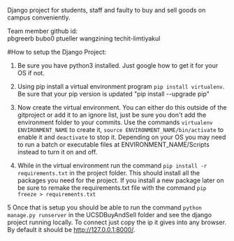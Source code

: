 Django project for students, staff and faulty to buy and sell goods on campus conveniently.

Team member github id:  
pbgreerb
bubo0
ptueller
wangzining
techit-limtiyakul


#How to setup the Django Project:

1. Be sure you have python3 installed. Just google how to get it for your OS if not.

2. Using pip install a virtual environment program `pip install virtualenv`. Be sure that your pip version is updated "pip install --upgrade pip"

3. Now create the virtual environment. You can either do this outside of the gitproject or add it to an ignore list, just be sure you don't add the environment folder to your commits. Use the commands `virtualenv ENVIRONMENT_NAME` to create it, `source ENVIRONMENT_NAME/bin/activate` to enable it and `deactivate` to stop it. Depending on your OS you may need to run a batch or executable files at ENVIRONMENT_NAME/Scripts instead to turn it on and off.

4. While in the virtual environment run the command `pip install -r requirements.txt` in the project folder. This should install all the packages you need for the project. If you install a new package later on be sure to remake the requirements.txt file with the command `pip freeze > requirements.txt`

5 Once that is setup you should be able to run the command `python manage.py runserver` in the UCSDBuyAndSell folder and see the django project running locally. To connect just copy the ip it gives into any browser. By default it should be http://127.0.0.1:8000/.
